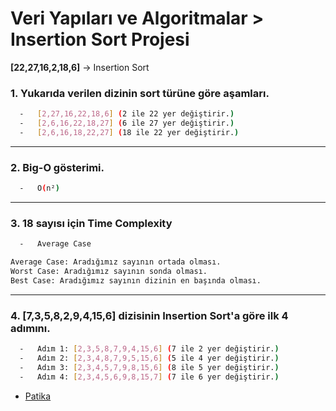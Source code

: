 # Veri Yapıları ve Algoritmalar > Insertion Sort Projesi

**[22,27,16,2,18,6]** -> Insertion Sort

###  1. Yukarıda verilen dizinin sort türüne göre aşamları.

```bash
  -   [2,27,16,22,18,6] (2 ile 22 yer değiştirir.)
  -   [2,6,16,22,18,27] (6 ile 27 yer değiştirir.)
  -   [2,6,16,18,22,27] (18 ile 22 yer değiştirir.)
```

----------------------
### 2. Big-O gösterimi.

```bash
  -   O(n²)
```

--------------------
### 3. 18 sayısı için Time Complexity

```bash
  -   Average Case

Average Case: Aradığımız sayının ortada olması.
Worst Case: Aradığımız sayının sonda olması.
Best Case: Aradığımız sayının dizinin en başında olması.
```

--------------
### 4. [7,3,5,8,2,9,4,15,6] dizisinin Insertion Sort'a göre ilk 4 adımını.

```bash
  -   Adım 1: [2,3,5,8,7,9,4,15,6] (7 ile 2 yer değiştirir.)
  -   Adım 2: [2,3,4,8,7,9,5,15,6] (5 ile 4 yer değiştirir.)
  -   Adım 3: [2,3,4,5,7,9,8,15,6] (8 ile 5 yer değiştirir.)
  -   Adım 4: [2,3,4,5,6,9,8,15,7] (7 ile 6 yer değiştirir.)
```

* [Patika](https://app.patika.dev/paths)